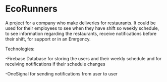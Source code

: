# EcoRunners

A project for a company who make deliveries for restaurants.
It could be used for their employees to see when they have shift so weekly schedule, to see information regarding the restaurants,
receive notifications before their shift, for support or in an Emrgency.

Technologies:

-Firebase Database for storing the users and their weekly schedule and for receiving notifications if their schedule changes

-OneSignal for sending notifications from user to user
